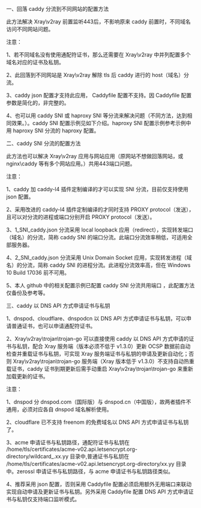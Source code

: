 一、回落 caddy 分流到不同网站的配置方法

此方法解决 Xray\v2ray 前置监听443后，不影响原来 caddy 前置时，不同域名访问不同网站问题。

注意：

1、若不同域名没有使用通配符证书，那么还需要在 Xray\v2ray 中并列配置多个域名对应的证书及私钥。

2、此回落到不同网站是 Xray\v2ray 解除 tls 后 caddy 进行的 host（域名）分流。

3、caddy json 配置才支持此应用， Caddyfile 配置不支持。因 Caddyfile 配置参数是简化的，非完整的。

4、也可以用 caddy SNI 或 haproxy SNI 等分流来解决问题（不同方法，达到相同效果。）。caddy SNI 配置示例见如下介绍。haproxy SNI 配置示例参考示例中用 haproxy SNI 分流的 haproxy 配置。

二、caddy SNI 分流的配置方法

此方法也可以解决 Xray\v2ray 应用与网站应用（原网站不想做回落网站，或 nginx\caddy 等有多个网站应用。）共用443端口问题。

注意：

1、caddy 加 caddy-l4 插件定制编译的才可以实现 SNI 分流，目前仅支持使用 json 配置。

2、采用改进的 caddy-l4 插件定制编译的才同时支持 PROXY protocol（发送），且可以对分流的进程或端口分别开启 PROXY protocol（发送）。

3、1_SNI_caddy.json 分流采用 local loopback 应用（redirect），实现转发端口（域名）的分流，简称 caddy SNI 的端口分流。此端口分流效率稍低，可适用全部服务器。

4、2_SNI_caddy.json 分流采用 Unix Domain Socket 应用，实现转发进程（域名）的分流，简称 caddy SNI 的进程分流。此进程分流效率高，但在 Windows 10 Build 17036 前不可用。

5、本人 github 中的相关配置示例已配置 caddy SNI 分流共用端口 ，此配置方法仅备份及参考等。

三、caddy 以 DNS API 方式申请证书与私钥

1、dnspod、cloudflare、dnspodcn 以 DNS API 方式申请证书与私钥，可以申请普通证书，也可以申请通配符证书。

2、Xray\v2ray\trojan\trojan-go 可以直接使用 caddy 以 DNS API 方式申请的证书与私钥，配合 Xray 服务端（版本必须不低于 v1.3.0）更新 OCSP 数据前自动检查并重载证书与私钥，可实现 Xray 服务端证书与私钥的申请及更新自动化；否则 Xray\v2ray\trojan\trojan-go 服务端（Xray 版本低于 v1.3.0）不支持自动热重载证书，caddy 证书到期更新后需手动重启 Xray\v2ray\trojan\trojan-go 来重新加载更新的证书。

注意：

1、dnspod 分 dnspod.com（国际版）与 dnspod.cn（中国版），故两者插件不通用，必须对应各自 dnspod 域名解析使用。

2、cloudflare 已不支持 freenom 的免费域名以 DNS API 方式申请证书与私钥了。

3、acme 申请证书与私钥路径，通配符证书与私钥在 /home/tls/certificates/acme-v02.api.letsencrypt.org-directory/wildcard_.xx.yy 目录中,普通证书与私钥在 /home/tls/certificates/acme-v02.api.letsencrypt.org-directory/xx.yy 目录中。zerossl 申请证书与私钥路径，与 acme 申请证书与私钥路径类似。

4、推荐采用 json 配置，否则采用 Caddyfile 配置必须启用额外无用端口来联动实现自动申请及更新证书与私钥。另外采用 Caddyfile 配置 DNS API 方式申请证书与私钥仅支持端口监听模式。
